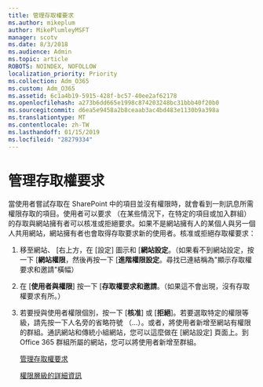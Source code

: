 ```yaml
---
title: 管理存取權要求
ms.author: mikeplum
author: MikePlumleyMSFT
manager: scotv
ms.date: 8/3/2018
ms.audience: Admin
ms.topic: article
ROBOTS: NOINDEX, NOFOLLOW
localization_priority: Priority
ms.collection: Adm_O365
ms.custom: Adm_O365
ms.assetid: 6c1a4b19-5915-428f-bc57-40ee2af62178
ms.openlocfilehash: a273b6dd665e1998c874203248bc31bbb40f20b0
ms.sourcegitcommit: d6ea5e9458a2b8ceaab3ac4bd483e1130b9a398a
ms.translationtype: MT
ms.contentlocale: zh-TW
ms.lasthandoff: 01/15/2019
ms.locfileid: "28279334"
---
```

# <a name="manage-access-requests"></a>管理存取權要求

當使用者嘗試存取在 SharePoint 中的項目並沒有權限時，就會看到一則訊息所需權限存取的項目。使用者可以要求 （在某些情況下，在特定的項目或加入群組） 的存取與網站擁有者可以核准或拒絕要求。如果不是網站擁有人的某個人與另一個人共用網站，網站擁有者也會取得存取要求新的使用者。核准或拒絕存取權要求：
  
1. 移至網站、 [右上方，在 [設定] 圖示和 [**網站設定**。（如果看不到網站設定，按一下 [**網站權限**，然後再按一下 [**進階權限設定**。尋找已連結稱為"顯示存取權要求和邀請"橫幅）
    
2. 在 [**使用者與權限**] 按一下 [**存取權要求和邀請**。（如果這不會出現，沒有存取權要求有所。）
    
3. 若要授與使用者權限個別，按一下 [**核准**] 或 [**拒絕**]。若要選取特定的權限等級，請先按一下人名旁的省略符號 （...）。或者，將使用者新增至網站有權限的群組。通訊網站和傳統小組網站，您可以這麼做在 [網站設定] 頁面上。到 Office 365 群組所屬的網站，您可以將使用者新增至群組。
    
    [管理存取權要求](https://go.microsoft.com/fwlink/?linkid=2008747)
    
    [權限層級的詳細資訊](https://go.microsoft.com/fwlink/?linkid=867071)
    

